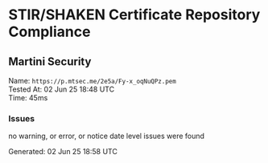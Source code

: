 # STIR/SHAKEN Certificate Repository Compliance

## Martini Security

Name: `https://p.mtsec.me/2e5a/Fy-x_oqNuQPz.pem`\
Tested At: 02 Jun 25 18:48 UTC\
Time: 45ms

### Issues

no warning, or error, or notice date level issues were found

Generated: 02 Jun 25 18:58 UTC